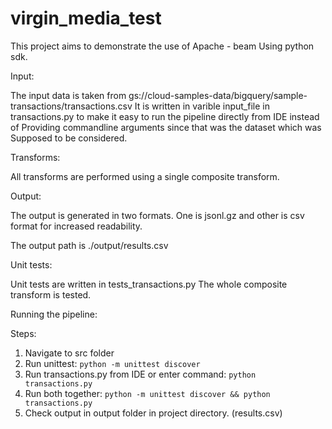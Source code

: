 # virgin_media_test

This project aims to demonstrate the use of Apache - beam
Using python sdk. 

Input:

The input data is taken from gs://cloud-samples-data/bigquery/sample-transactions/transactions.csv
It is written in varible input_file in transactions.py to
make it easy to run the pipeline directly from IDE instead of 
Providing commandline arguments since that was the dataset which was 
Supposed to be considered.

Transforms:

All transforms are performed using a single composite transform.

Output:

The output is generated in two formats. One is jsonl.gz and other is csv format 
for increased readability.

The output path is ./output/results.csv


Unit tests:

Unit tests are written in tests_transactions.py The whole composite transform is tested.

Running the pipeline:

Steps:

1. Navigate to src folder
2. Run unittest: `python -m unittest discover`
3. Run transactions.py from IDE or enter command: `python transactions.py`
4. Run both together: `python -m unittest discover && python transactions.py`
5. Check output in output folder in project directory. (results.csv)

